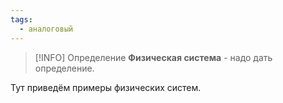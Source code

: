 ```yaml
---
tags:
  - аналоговый
---
```


> [!INFO] Определение
> **Физическая система** - надо дать определение.
>

Тут приведём примеры физических систем.